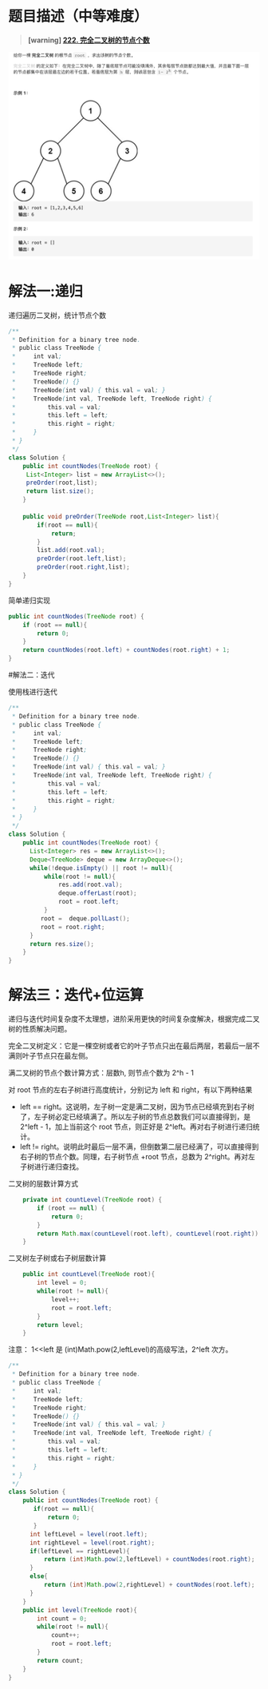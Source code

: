 #  **题目描述（中等难度）**

> **[warning] [222. 完全二叉树的节点个数](https://leetcode-cn.com/problems/count-complete-tree-nodes/)**

![](https://github.com/gaohueric/blogpicture/raw/master/%E6%88%AA%E5%B1%8F2021-05-03%2022.13.45.png)

# 解法一:递归

递归遍历二叉树，统计节点个数

```java
/**
 * Definition for a binary tree node.
 * public class TreeNode {
 *     int val;
 *     TreeNode left;
 *     TreeNode right;
 *     TreeNode() {}
 *     TreeNode(int val) { this.val = val; }
 *     TreeNode(int val, TreeNode left, TreeNode right) {
 *         this.val = val;
 *         this.left = left;
 *         this.right = right;
 *     }
 * }
 */
class Solution {
    public int countNodes(TreeNode root) {
     List<Integer> list = new ArrayList<>();
     preOrder(root,list);
     return list.size();
    }

    public void preOrder(TreeNode root,List<Integer> list){
        if(root == null){
            return;
        }
        list.add(root.val);
        preOrder(root.left,list);
        preOrder(root.right,list);
    }
}

```

简单递归实现

```java
public int countNodes(TreeNode root) {
    if (root == null){
        return 0;
    }
    return countNodes(root.left) + countNodes(root.right) + 1;
}

```

#解法二：迭代

使用栈进行迭代
```java
/**
 * Definition for a binary tree node.
 * public class TreeNode {
 *     int val;
 *     TreeNode left;
 *     TreeNode right;
 *     TreeNode() {}
 *     TreeNode(int val) { this.val = val; }
 *     TreeNode(int val, TreeNode left, TreeNode right) {
 *         this.val = val;
 *         this.left = left;
 *         this.right = right;
 *     }
 * }
 */
class Solution {
    public int countNodes(TreeNode root) {
      List<Integer> res = new ArrayList<>();
      Deque<TreeNode> deque = new ArrayDeque<>();
      while(!deque.isEmpty() || root != null){
          while(root != null){
              res.add(root.val);
              deque.offerLast(root);
              root = root.left;
          }
         root =  deque.pollLast();
         root = root.right;
      }
      return res.size();
    }
}
```

# 解法三：迭代+位运算

递归与迭代时间复杂度不太理想，进阶采用更快的时间复杂度解决，根据完成二叉树的性质解决问题。

完全二叉树定义：它是一棵空树或者它的叶子节点只出在最后两层，若最后一层不满则叶子节点只在最左侧。

满二叉树的节点个数计算方式：层数h, 则节点个数为 2^h - 1

对 root 节点的左右子树进行高度统计，分别记为 left 和 right，有以下两种结果

- left == right。这说明，左子树一定是满二叉树，因为节点已经填充到右子树了，左子树必定已经填满了。所以左子树的节点总数我们可以直接得到，是 2^left - 1，加上当前这个 root 节点，则正好是 2^left。再对右子树进行递归统计。
- left != right。说明此时最后一层不满，但倒数第二层已经满了，可以直接得到右子树的节点个数。同理，右子树节点 +root 节点，总数为 2^right。再对左子树进行递归查找。

二叉树的层数计算方式

```java
    private int countLevel(TreeNode root) {
        if (root == null) {
            return 0;
        }
        return Math.max(countLevel(root.left), countLevel(root.right)) + 1;
    }
```
二叉树左子树或右子树层数计算

```java
    public int countLevel(TreeNode root){
        int level = 0;
        while(root != null){
            level++;
            root = root.left;
        }
        return level;
    }

```
注意： 1<<left 是 (int)Math.pow(2,leftLevel)的高级写法，2^left 次方。

```java
/**
 * Definition for a binary tree node.
 * public class TreeNode {
 *     int val;
 *     TreeNode left;
 *     TreeNode right;
 *     TreeNode() {}
 *     TreeNode(int val) { this.val = val; }
 *     TreeNode(int val, TreeNode left, TreeNode right) {
 *         this.val = val;
 *         this.left = left;
 *         this.right = right;
 *     }
 * }
 */
class Solution {
    public int countNodes(TreeNode root) {
       if(root == null){
           return 0;
       }
      int leftLevel = level(root.left);
      int rightLevel = level(root.right);
      if(leftLevel == rightLevel){
          return (int)Math.pow(2,leftLevel) + countNodes(root.right);
      }
      else{
          return (int)Math.pow(2,rightLevel) + countNodes(root.left);
      }
    }
    public int level(TreeNode root){
        int count = 0;
        while(root != null){
            count++;
            root = root.left;
        }
        return count;
    }
}

```




